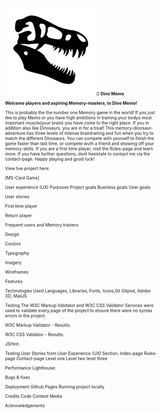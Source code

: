 #

<img src="https://github.com/SebastianTirsen/MS2-Card-Game/blob/main/assets/images/logo.png" width="300" height="300" />() **Dino Memo**

**Welcome players and aspiring Memory-masters, to Dino Memo!**

This is probably the the number one Memory game in the world! If you just like to play Memo or you have high ambitions in training your bodys most important muscle(your brain) you have come to the right place. If you in addition also like Dinosaurs, you are in for a treat! This memory-dinosaur-adventure has three levels of intense braintraning and fun when you try to match the different Dinosaurs. You can compete with yourself to finish the game faster than last time, or compete wuth a friend and showing off your memory-skills. If you are a first time player, visit the Rules-page and learn more. If you have further questions, dont hesistate to contact me via the contact-page. Happy playing and good luck!

View live project here:

[MS-Card Game]

User experience (UX)
Purposes
Project goals
Business goals
User goals

User stories

First time player

Return player

Frequent users and Memory trainers

Design

Coulors

Typography

Imagery

Wireframes

Features

Technologies Used
Languages, Libraries, Fonts, Icons,Git Gitpod, Adobe XD, MailJS

Testing
The W3C Markup Validator and W3C CSS Validator Services were used to validate every page of the project to ensure there were no syntax errors in the project.

W3C Markup Validator - Results:

W3C CSS Validator - Results:

JSHint:

Testing User Stories from User Experience (UX) Section.
Index-page
Rules-page
Contact-page
Level one
Level two
level three

Performance
Lighthouse:

Bugs & fixes

Deployment
Github Pages
Running project locally

Credits
Code
Content
Media

Acknowledgements


